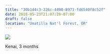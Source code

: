 ```yaml
---
title: "30b1d4c3-226c-4490-8971-fd6540f8c52f"
date: 2018-05-23T21:07:28-07:00
draft: false
location: "Umatilla Nat'l Forest, OR"
---
```


![](https://d17enza3bfujl8.cloudfront.net/DSCF9775.jpg)

Kenai, 3 months
